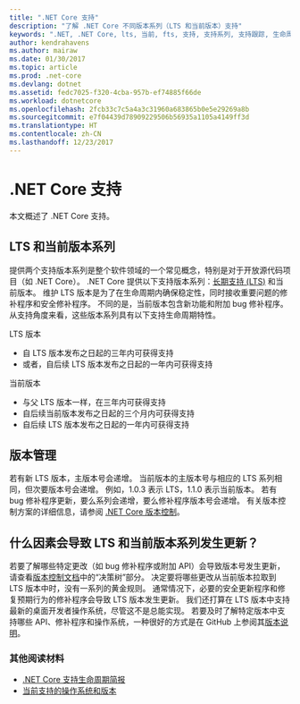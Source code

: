 ```yaml
---
title: ".NET Core 支持"
description: "了解 .NET Core 不同版本系列（LTS 和当前版本）支持"
keywords: ".NET, .NET Core, lts, 当前, fts, 支持, 支持系列, 支持跟踪, 生命周期, 版本系列"
author: kendrahavens
ms.author: mairaw
ms.date: 01/30/2017
ms.topic: article
ms.prod: .net-core
ms.devlang: dotnet
ms.assetid: fedc7025-f320-4cba-957b-ef74885f66de
ms.workload: dotnetcore
ms.openlocfilehash: 2fcb33c7c5a4a3c31960a683865b0e5e29269a8b
ms.sourcegitcommit: e7f04439d78909229506b56935a1105a4149ff3d
ms.translationtype: HT
ms.contentlocale: zh-CN
ms.lasthandoff: 12/23/2017
---
```

# <a name="net-core-support"></a>.NET Core 支持

本文概述了 .NET Core 支持。

## <a name="lts-and-current-release-trains"></a>LTS 和当前版本系列

提供两个支持版本系列是整个软件领域的一个常见概念，特别是对于开放源代码项目（如 .NET Core）。 .NET Core 提供以下支持版本系列：[长期支持 (LTS)](https://en.wikipedia.org/wiki/Long-term_support) 和当前版本。 维护 LTS 版本是为了在生命周期内确保稳定性，同时接收重要问题的修补程序和安全修补程序。 不同的是，当前版本包含新功能和附加 bug 修补程序。 从支持角度来看，这些版本系列具有以下支持生命周期特性。

LTS 版本
* 自 LTS 版本发布之日起的三年内可获得支持
* 或者，自后续 LTS 版本发布之日起的一年内可获得支持

当前版本
* 与父 LTS 版本一样，在三年内可获得支持
* 自后续当前版本发布之日起的三个月内可获得支持
* 自后续 LTS 版本发布之日起的一年内可获得支持

## <a name="versioning"></a>版本管理
若有新 LTS 版本，主版本号会递增。 当前版本的主版本号与相应的 LTS 系列相同，但次要版本号会递增。 例如，1.0.3 表示 LTS，1.1.0 表示当前版本。 若有 bug 修补程序更新，要么系列会递增，要么修补程序版本号会递增。 有关版本控制方案的详细信息，请参阅 [.NET Core 版本控制](index.md)。

## <a name="what-causes-updates-in-lts-and-current-trains"></a>什么因素会导致 LTS 和当前版本系列发生更新？
若要了解哪些特定更改（如 bug 修补程序或附加 API）会导致版本号发生更新，请查看[版本控制文档](index.md)中的“决策树”部分。 决定要将哪些更改从当前版本拉取到 LTS 版本中时，没有一系列的黄金规则。 通常情况下，必要的安全更新程序和修复预期行为的修补程序会导致 LTS 版本发生更新。 我们还打算在 LTS 版本中支持最新的桌面开发者操作系统，尽管这不是总能实现。 若要及时了解特定版本中支持哪些 API、修补程序和操作系统，一种很好的方式是在 GitHub 上参阅其[版本说明](https://github.com/dotnet/core/tree/master/release-notes)。

### <a name="further-reading"></a>其他阅读材料
* [.NET Core 支持生命周期简报](https://www.microsoft.com/net/core/support)
* [当前支持的操作系统和版本](https://github.com/dotnet/core/blob/master/roadmap.md)
